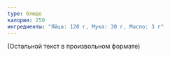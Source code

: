 ```yaml
---
type: блюдо
калории: 250
ингредиенты: "Яйца: 120 г, Мука: 30 г, Масло: 3 г"
---
```


(Остальной текст в произвольном формате)